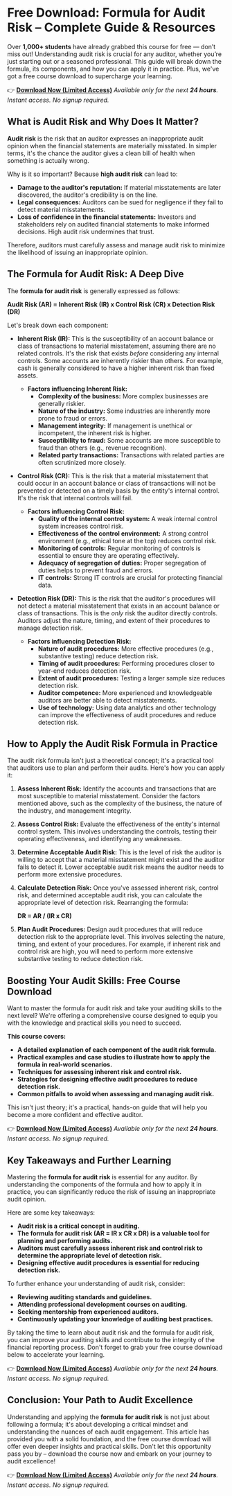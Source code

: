 # Free Download: Formula for Audit Risk – Complete Guide & Resources

Over **1,000+ students** have already grabbed this course for free — don’t miss out! Understanding audit risk is crucial for any auditor, whether you’re just starting out or a seasoned professional. This guide will break down the formula, its components, and how you can apply it in practice. Plus, we've got a free course download to supercharge your learning.

👉 [**Download Now (Limited Access)**](https://udemywork.com/formula-for-audit-risk)
_Available only for the next **24 hours**. Instant access. No signup required._

## What is Audit Risk and Why Does It Matter?

**Audit risk** is the risk that an auditor expresses an inappropriate audit opinion when the financial statements are materially misstated. In simpler terms, it's the chance the auditor gives a clean bill of health when something is actually wrong.

Why is it so important? Because **high audit risk** can lead to:

*   **Damage to the auditor's reputation:** If material misstatements are later discovered, the auditor's credibility is on the line.
*   **Legal consequences:** Auditors can be sued for negligence if they fail to detect material misstatements.
*   **Loss of confidence in the financial statements:** Investors and stakeholders rely on audited financial statements to make informed decisions. High audit risk undermines that trust.

Therefore, auditors must carefully assess and manage audit risk to minimize the likelihood of issuing an inappropriate opinion.

## The Formula for Audit Risk: A Deep Dive

The **formula for audit risk** is generally expressed as follows:

**Audit Risk (AR) = Inherent Risk (IR) x Control Risk (CR) x Detection Risk (DR)**

Let's break down each component:

*   **Inherent Risk (IR):** This is the susceptibility of an account balance or class of transactions to material misstatement, assuming there are no related controls. It's the risk that exists *before* considering any internal controls. Some accounts are inherently riskier than others. For example, cash is generally considered to have a higher inherent risk than fixed assets.

    *   **Factors influencing Inherent Risk:**
        *   **Complexity of the business:** More complex businesses are generally riskier.
        *   **Nature of the industry:** Some industries are inherently more prone to fraud or errors.
        *   **Management integrity:** If management is unethical or incompetent, the inherent risk is higher.
        *   **Susceptibility to fraud:** Some accounts are more susceptible to fraud than others (e.g., revenue recognition).
        *   **Related party transactions:** Transactions with related parties are often scrutinized more closely.

*   **Control Risk (CR):** This is the risk that a material misstatement that could occur in an account balance or class of transactions will not be prevented or detected on a timely basis by the entity's internal control. It's the risk that internal controls will fail.

    *   **Factors influencing Control Risk:**
        *   **Quality of the internal control system:** A weak internal control system increases control risk.
        *   **Effectiveness of the control environment:** A strong control environment (e.g., ethical tone at the top) reduces control risk.
        *   **Monitoring of controls:** Regular monitoring of controls is essential to ensure they are operating effectively.
        *   **Adequacy of segregation of duties:** Proper segregation of duties helps to prevent fraud and errors.
        *   **IT controls:** Strong IT controls are crucial for protecting financial data.

*   **Detection Risk (DR):** This is the risk that the auditor's procedures will not detect a material misstatement that exists in an account balance or class of transactions. This is the *only* risk the auditor directly controls. Auditors adjust the nature, timing, and extent of their procedures to manage detection risk.

    *   **Factors influencing Detection Risk:**
        *   **Nature of audit procedures:** More effective procedures (e.g., substantive testing) reduce detection risk.
        *   **Timing of audit procedures:** Performing procedures closer to year-end reduces detection risk.
        *   **Extent of audit procedures:** Testing a larger sample size reduces detection risk.
        *   **Auditor competence:** More experienced and knowledgeable auditors are better able to detect misstatements.
        *   **Use of technology:** Using data analytics and other technology can improve the effectiveness of audit procedures and reduce detection risk.

## How to Apply the Audit Risk Formula in Practice

The audit risk formula isn't just a theoretical concept; it's a practical tool that auditors use to plan and perform their audits. Here's how you can apply it:

1.  **Assess Inherent Risk:** Identify the accounts and transactions that are most susceptible to material misstatement. Consider the factors mentioned above, such as the complexity of the business, the nature of the industry, and management integrity.

2.  **Assess Control Risk:** Evaluate the effectiveness of the entity's internal control system. This involves understanding the controls, testing their operating effectiveness, and identifying any weaknesses.

3.  **Determine Acceptable Audit Risk:** This is the level of risk the auditor is willing to accept that a material misstatement might exist and the auditor fails to detect it. Lower acceptable audit risk means the auditor needs to perform more extensive procedures.

4.  **Calculate Detection Risk:** Once you've assessed inherent risk, control risk, and determined acceptable audit risk, you can calculate the appropriate level of detection risk.  Rearranging the formula:

    **DR = AR / (IR x CR)**

5.  **Plan Audit Procedures:** Design audit procedures that will reduce detection risk to the appropriate level. This involves selecting the nature, timing, and extent of your procedures. For example, if inherent risk and control risk are high, you will need to perform more extensive substantive testing to reduce detection risk.

##  Boosting Your Audit Skills: Free Course Download

Want to master the formula for audit risk and take your auditing skills to the next level? We're offering a comprehensive course designed to equip you with the knowledge and practical skills you need to succeed.

**This course covers:**

*   **A detailed explanation of each component of the audit risk formula.**
*   **Practical examples and case studies to illustrate how to apply the formula in real-world scenarios.**
*   **Techniques for assessing inherent risk and control risk.**
*   **Strategies for designing effective audit procedures to reduce detection risk.**
*   **Common pitfalls to avoid when assessing and managing audit risk.**

This isn't just theory; it's a practical, hands-on guide that will help you become a more confident and effective auditor.

👉 [**Download Now (Limited Access)**](https://udemywork.com/formula-for-audit-risk)
_Available only for the next **24 hours**. Instant access. No signup required._

## Key Takeaways and Further Learning

Mastering the **formula for audit risk** is essential for any auditor. By understanding the components of the formula and how to apply it in practice, you can significantly reduce the risk of issuing an inappropriate audit opinion.

Here are some key takeaways:

*   **Audit risk is a critical concept in auditing.**
*   **The formula for audit risk (AR = IR x CR x DR) is a valuable tool for planning and performing audits.**
*   **Auditors must carefully assess inherent risk and control risk to determine the appropriate level of detection risk.**
*   **Designing effective audit procedures is essential for reducing detection risk.**

To further enhance your understanding of audit risk, consider:

*   **Reviewing auditing standards and guidelines.**
*   **Attending professional development courses on auditing.**
*   **Seeking mentorship from experienced auditors.**
*   **Continuously updating your knowledge of auditing best practices.**

By taking the time to learn about audit risk and the formula for audit risk, you can improve your auditing skills and contribute to the integrity of the financial reporting process. Don't forget to grab your free course download below to accelerate your learning.

👉 [**Download Now (Limited Access)**](https://udemywork.com/formula-for-audit-risk)
_Available only for the next **24 hours**. Instant access. No signup required._

## Conclusion: Your Path to Audit Excellence

Understanding and applying the **formula for audit risk** is not just about following a formula; it's about developing a critical mindset and understanding the nuances of each audit engagement. This article has provided you with a solid foundation, and the free course download will offer even deeper insights and practical skills.  Don't let this opportunity pass you by – download the course now and embark on your journey to audit excellence!

👉 [**Download Now (Limited Access)**](https://udemywork.com/formula-for-audit-risk)
_Available only for the next **24 hours**. Instant access. No signup required._
